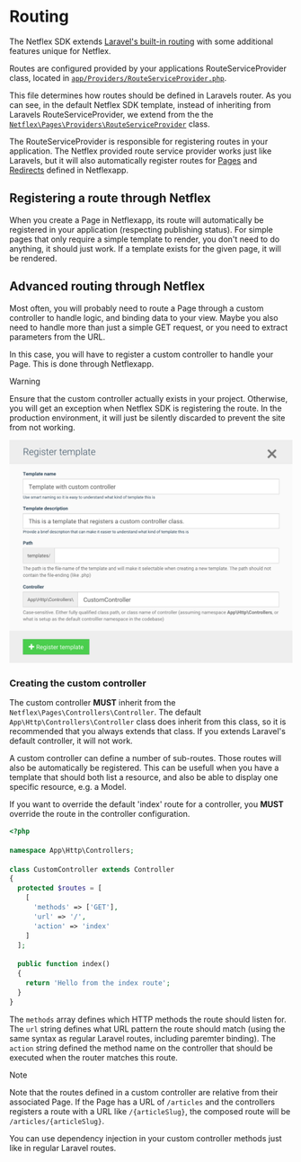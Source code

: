 # Routing

The Netflex SDK extends [Laravel's built-in routing](https://laravel.com/docs/7.x/routing) with some additional features unique for Netflex.

Routes are configured provided by your applications RouteServiceProvider class, located in [`app/Providers/RouteServiceProvider.php`](https://github.com/NetflexSites/sdk-template-standard/blob/dev/app/Providers/RouteServiceProvider.php).

This file determines how routes should be defined in Laravels router. As you can see, in the default Netflex SDK template, instead of inheriting from Laravels RouteServiceProvider, we extend from the the [`Netflex\Pages\Providers\RouteServiceProvider`](https://github.com/netflex-sdk/pages/blob/master/src/Providers/RouteServiceProvider.php) class.

The RouteServiceProvider is responsible for registering routes in your application. The Netflex provided route service provider works just like Laravels, but it will also automatically register routes for [Pages](https://github.com/netflex-sdk/pages) and [Redirects](https://github.com/netflex-sdk/foundation) defined in Netflexapp.

## Registering a route through Netflex

When you create a Page in Netflexapp, its route will automatically be registered in your application (respecting publishing status). For simple pages that only require a simple template to render, you don't need to do anything, it should just work. If a template exists for the given page, it will be rendered.

## Advanced routing through Netflex

Most often, you will probably need to route a Page through a custom controller to handle logic, and binding data to your view. Maybe you also need to handle more than just a simple GET request, or you need to extract parameters from the URL.

In this case, you will have to register a custom controller to handle your Page. This is done through Netflexapp.

> [!WARNING]
> Ensure that the custom controller actually exists in your project. Otherwise, you will get an exception when Netflex SDK is registering the route. In the production environment, it will just be silently discarded to prevent the site from not working.

![Registering a template with a custom controller](../assets/netflexapp_register_template.png)

### Creating the custom controller

The custom controller **MUST** inherit from the `Netflex\Pages\Controllers\Controller`. The default `App\Http\Controllers\Controller` class does inherit from this class, so it is recommended that you always extends that class. If you extends Laravel's default controller, it will not work.

A custom controller can define a number of sub-routes. Those routes will also be automatically be registered. This can be usefull when you have a template that should both list a resource, and also be able to display one specific resource, e.g. a Model.

If you want to override the default 'index' route for a controller, you **MUST** override the route in the controller configuration.

```php
<?php

namespace App\Http\Controllers;

class CustomController extends Controller
{
  protected $routes = [
    [
      'methods' => ['GET'],
      'url' => '/',
      'action' => 'index'
    ]
  ];

  public function index()
  {
    return 'Hello from the index route';
  }
}
```

The `methods` array defines which HTTP methods the route should listen for. The `url` string defines what URL pattern the route should match (using the same syntax as regular Laravel routes, including paremter binding). The `action` string defined the method name on the controller that should be executed when the router matches this route.

> [!NOTE]
> Note that the routes defined in a custom controller are relative from their associated Page. If the Page has a URL of `/articles` and the controllers registers a route with a URL like `/{articleSlug}`, the composed route will be `/articles/{articleSlug}`.

You  can use dependency injection in your custom controller methods just like in regular Laravel routes.
